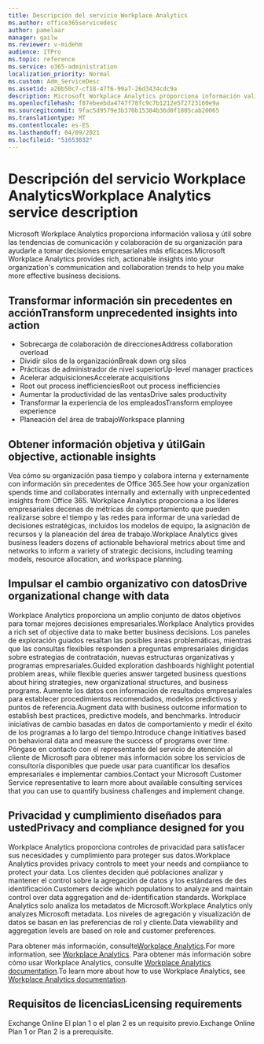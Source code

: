 ```yaml
---
title: Descripción del servicio Workplace Analytics
ms.author: office365servicedesc
author: pamelaar
manager: gailw
ms.reviewer: v-midehm
audience: ITPro
ms.topic: reference
ms.service: o365-administration
localization_priority: Normal
ms.custom: Adm_ServiceDesc
ms.assetid: a20b50c7-cf18-47f6-99a7-26d3434cdc9a
description: Microsoft Workplace Analytics proporciona información valiosa y útil sobre las tendencias de comunicación y colaboración de su organización para ayudarle a tomar decisiones empresariales más eficaces.
ms.openlocfilehash: f87ebeebda4747f78fc9c7b1212e5f2723160e9a
ms.sourcegitcommit: 9fac5d9579e3b370b15384b36d0f1805cab20065
ms.translationtype: MT
ms.contentlocale: es-ES
ms.lasthandoff: 04/09/2021
ms.locfileid: "51653032"
---
```

# <a name="workplace-analytics-service-description"></a><span data-ttu-id="5cfcf-103">Descripción del servicio Workplace Analytics</span><span class="sxs-lookup"><span data-stu-id="5cfcf-103">Workplace Analytics service description</span></span>

<span data-ttu-id="5cfcf-104">Microsoft Workplace Analytics proporciona información valiosa y útil sobre las tendencias de comunicación y colaboración de su organización para ayudarle a tomar decisiones empresariales más eficaces.</span><span class="sxs-lookup"><span data-stu-id="5cfcf-104">Microsoft Workplace Analytics provides rich, actionable insights into your organization's communication and collaboration trends to help you make more effective business decisions.</span></span>

## <a name="transform-unprecedented-insights-into-action"></a><span data-ttu-id="5cfcf-105">Transformar información sin precedentes en acción</span><span class="sxs-lookup"><span data-stu-id="5cfcf-105">Transform unprecedented insights into action</span></span>

* <span data-ttu-id="5cfcf-106">Sobrecarga de colaboración de direcciones</span><span class="sxs-lookup"><span data-stu-id="5cfcf-106">Address collaboration overload</span></span>
* <span data-ttu-id="5cfcf-107">Dividir silos de la organización</span><span class="sxs-lookup"><span data-stu-id="5cfcf-107">Break down org silos</span></span>
* <span data-ttu-id="5cfcf-108">Prácticas de administrador de nivel superior</span><span class="sxs-lookup"><span data-stu-id="5cfcf-108">Up-level manager practices</span></span>
* <span data-ttu-id="5cfcf-109">Acelerar adquisiciones</span><span class="sxs-lookup"><span data-stu-id="5cfcf-109">Accelerate acquisitions</span></span>
* <span data-ttu-id="5cfcf-110">Root out process inefficiencies</span><span class="sxs-lookup"><span data-stu-id="5cfcf-110">Root out process inefficiencies</span></span>
* <span data-ttu-id="5cfcf-111">Aumentar la productividad de las ventas</span><span class="sxs-lookup"><span data-stu-id="5cfcf-111">Drive sales productivity</span></span>
* <span data-ttu-id="5cfcf-112">Transformar la experiencia de los empleados</span><span class="sxs-lookup"><span data-stu-id="5cfcf-112">Transform employee experience</span></span>
* <span data-ttu-id="5cfcf-113">Planeación del área de trabajo</span><span class="sxs-lookup"><span data-stu-id="5cfcf-113">Workspace planning</span></span>

## <a name="gain-objective-actionable-insights"></a><span data-ttu-id="5cfcf-114">Obtener información objetiva y útil</span><span class="sxs-lookup"><span data-stu-id="5cfcf-114">Gain objective, actionable insights</span></span>

<span data-ttu-id="5cfcf-115">Vea cómo su organización pasa tiempo y colabora interna y externamente con información sin precedentes de Office 365.</span><span class="sxs-lookup"><span data-stu-id="5cfcf-115">See how your organization spends time and collaborates internally and externally with unprecedented insights from Office 365.</span></span> <span data-ttu-id="5cfcf-116">Workplace Analytics proporciona a los líderes empresariales decenas de métricas de comportamiento que pueden realizarse sobre el tiempo y las redes para informar de una variedad de decisiones estratégicas, incluidos los modelos de equipo, la asignación de recursos y la planeación del área de trabajo.</span><span class="sxs-lookup"><span data-stu-id="5cfcf-116">Workplace Analytics gives business leaders dozens of actionable behavioral metrics about time and networks to inform a variety of strategic decisions, including teaming models, resource allocation, and workspace planning.</span></span>

## <a name="drive-organizational-change-with-data"></a><span data-ttu-id="5cfcf-117">Impulsar el cambio organizativo con datos</span><span class="sxs-lookup"><span data-stu-id="5cfcf-117">Drive organizational change with data</span></span>

<span data-ttu-id="5cfcf-118">Workplace Analytics proporciona un amplio conjunto de datos objetivos para tomar mejores decisiones empresariales.</span><span class="sxs-lookup"><span data-stu-id="5cfcf-118">Workplace Analytics provides a rich set of objective data to make better business decisions.</span></span> <span data-ttu-id="5cfcf-119">Los paneles de exploración guiados resaltan las posibles áreas problemáticas, mientras que las consultas flexibles responden a preguntas empresariales dirigidas sobre estrategias de contratación, nuevas estructuras organizativas y programas empresariales.</span><span class="sxs-lookup"><span data-stu-id="5cfcf-119">Guided exploration dashboards highlight potential problem areas, while flexible queries answer targeted business questions about hiring strategies, new organizational structures, and business programs.</span></span> <span data-ttu-id="5cfcf-120">Aumente los datos con información de resultados empresariales para establecer procedimientos recomendados, modelos predictivos y puntos de referencia.</span><span class="sxs-lookup"><span data-stu-id="5cfcf-120">Augment data with business outcome information to establish best practices, predictive models, and benchmarks.</span></span> <span data-ttu-id="5cfcf-121">Introducir iniciativas de cambio basadas en datos de comportamiento y medir el éxito de los programas a lo largo del tiempo.</span><span class="sxs-lookup"><span data-stu-id="5cfcf-121">Introduce change initiatives based on behavioral data and measure the success of programs over time.</span></span> <span data-ttu-id="5cfcf-122">Póngase en contacto con el representante del servicio de atención al cliente de Microsoft para obtener más información sobre los servicios de consultoría disponibles que puede usar para cuantificar los desafíos empresariales e implementar cambios.</span><span class="sxs-lookup"><span data-stu-id="5cfcf-122">Contact your Microsoft Customer Service representative to learn more about available consulting services that you can use to quantify business challenges and implement change.</span></span>

## <a name="privacy-and-compliance-designed-for-you"></a><span data-ttu-id="5cfcf-123">Privacidad y cumplimiento diseñados para usted</span><span class="sxs-lookup"><span data-stu-id="5cfcf-123">Privacy and compliance designed for you</span></span>

<span data-ttu-id="5cfcf-124">Workplace Analytics proporciona controles de privacidad para satisfacer sus necesidades y cumplimiento para proteger sus datos.</span><span class="sxs-lookup"><span data-stu-id="5cfcf-124">Workplace Analytics provides privacy controls to meet your needs and compliance to protect your data.</span></span> <span data-ttu-id="5cfcf-125">Los clientes deciden qué poblaciones analizar y mantener el control sobre la agregación de datos y los estándares de des identificación.</span><span class="sxs-lookup"><span data-stu-id="5cfcf-125">Customers decide which populations to analyze and maintain control over data aggregation and de-identification standards.</span></span> <span data-ttu-id="5cfcf-126">Workplace Analytics solo analiza los metadatos de Microsoft.</span><span class="sxs-lookup"><span data-stu-id="5cfcf-126">Workplace Analytics only analyzes Microsoft metadata.</span></span> <span data-ttu-id="5cfcf-127">Los niveles de agregación y visualización de datos se basan en las preferencias de rol y cliente.</span><span class="sxs-lookup"><span data-stu-id="5cfcf-127">Data viewability and aggregation levels are based on role and customer preferences.</span></span>

<span data-ttu-id="5cfcf-128">Para obtener más información, consulte[Workplace Analytics](https://go.microsoft.com/fwlink/?linkid=852492).</span><span class="sxs-lookup"><span data-stu-id="5cfcf-128">For more information, see [Workplace Analytics](https://go.microsoft.com/fwlink/?linkid=852492).</span></span> <span data-ttu-id="5cfcf-129">Para obtener más información sobre cómo usar Workplace Analytics, consulte [Workplace Analytics documentation](/workplace-analytics/).</span><span class="sxs-lookup"><span data-stu-id="5cfcf-129">To learn more about how to use Workplace Analytics, see [Workplace Analytics documentation](/workplace-analytics/).</span></span>
  
## <a name="licensing-requirements"></a><span data-ttu-id="5cfcf-130">Requisitos de licencias</span><span class="sxs-lookup"><span data-stu-id="5cfcf-130">Licensing requirements</span></span>

<span data-ttu-id="5cfcf-131">Exchange Online El plan 1 o el plan 2 es un requisito previo.</span><span class="sxs-lookup"><span data-stu-id="5cfcf-131">Exchange Online Plan 1 or Plan 2 is a prerequisite.</span></span>